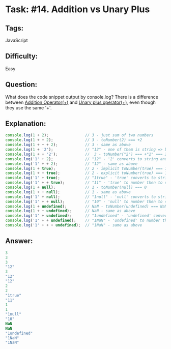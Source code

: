 # Task: #14. Addition vs Unary Plus

## Tags: 

JavaScript

## Difficulty:

Easy

## Question:

What does the code snippet output by console.log?
There is a difference between [Addition Operator(+)](https://tc39.es/ecma262/#sec-addition-operator-plus) and [Unary plus operator(+)](https://tc39.es/ecma262/#sec-unary-plus-operator), even though they use the same '+'.

## Explanation:

```javascript
console.log(1 + 2);                // 3 - just sum of two numbers
console.log(1 + + 2);              // 3 - toNumber(2) === +2
console.log(1 + + + 2);            // 3 - same as above
console.log(1 + '2');              // "12" - one of them is string => both convert to string
console.log(1 + + '2');            //  3 - toNumber("2") === +"2" === 2
console.log('1' + 2);              // "12" - '2' converts to string and then concat
console.log('1' + + 2);            // "12" - same as above
console.log(1 + true);             // 2 - implicit toNumber(true) === 1
console.log(1 + + true);           // 2 - explicit toNumber(true) === 1
console.log('1' + true);           // "1true" - 'true' converts to string and then concat
console.log('1' + + true);         // "11" - 'true' to number then to string and concat
console.log(1 + null);             // 1 - toNumber(null) === 0
console.log(1 + + null);           // 1 - same as above
console.log('1' + null);           // "1null" - 'null' converts to string and then concat
console.log('1' + + null);         // "10" - 'null' to number then to string and concat
console.log(1 + undefined);        // NaN - toNumber(undefined) === NaN
console.log(1 + + undefined);      // NaN - same as above
console.log('1' + undefined);      // "1undefined" - 'undefined' converts to string and then concat
console.log('1' + + undefined);    // "1NaN" - 'undefined' to number then to string and concat
console.log('1' + + + undefined);  // "1NaN" - same as above
```

## Answer:

```javascript
3
3
3
"12"
3
"12"
"12"
2
2
"1true"
"11"
1
1
"1null"
"10"
NaN
NaN
"1undefined"
"1NaN"
"1NaN"
```
